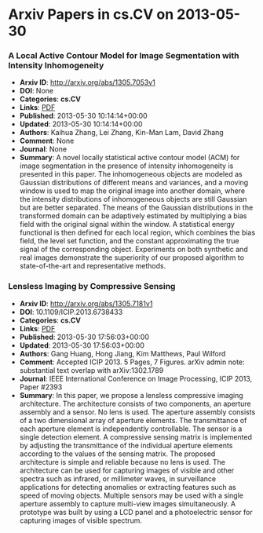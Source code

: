 # Arxiv Papers in cs.CV on 2013-05-30
### A Local Active Contour Model for Image Segmentation with Intensity Inhomogeneity
- **Arxiv ID**: http://arxiv.org/abs/1305.7053v1
- **DOI**: None
- **Categories**: **cs.CV**
- **Links**: [PDF](http://arxiv.org/pdf/1305.7053v1)
- **Published**: 2013-05-30 10:14:14+00:00
- **Updated**: 2013-05-30 10:14:14+00:00
- **Authors**: Kaihua Zhang, Lei Zhang, Kin-Man Lam, David Zhang
- **Comment**: None
- **Journal**: None
- **Summary**: A novel locally statistical active contour model (ACM) for image segmentation in the presence of intensity inhomogeneity is presented in this paper. The inhomogeneous objects are modeled as Gaussian distributions of different means and variances, and a moving window is used to map the original image into another domain, where the intensity distributions of inhomogeneous objects are still Gaussian but are better separated. The means of the Gaussian distributions in the transformed domain can be adaptively estimated by multiplying a bias field with the original signal within the window. A statistical energy functional is then defined for each local region, which combines the bias field, the level set function, and the constant approximating the true signal of the corresponding object. Experiments on both synthetic and real images demonstrate the superiority of our proposed algorithm to state-of-the-art and representative methods.



### Lensless Imaging by Compressive Sensing
- **Arxiv ID**: http://arxiv.org/abs/1305.7181v1
- **DOI**: 10.1109/ICIP.2013.6738433
- **Categories**: **cs.CV**
- **Links**: [PDF](http://arxiv.org/pdf/1305.7181v1)
- **Published**: 2013-05-30 17:56:03+00:00
- **Updated**: 2013-05-30 17:56:03+00:00
- **Authors**: Gang Huang, Hong Jiang, Kim Matthews, Paul Wilford
- **Comment**: Accepted ICIP 2013. 5 Pages, 7 Figures. arXiv admin note: substantial
  text overlap with arXiv:1302.1789
- **Journal**: IEEE International Conference on Image Processing, ICIP 2013,
  Paper #2393
- **Summary**: In this paper, we propose a lensless compressive imaging architecture. The architecture consists of two components, an aperture assembly and a sensor. No lens is used. The aperture assembly consists of a two dimensional array of aperture elements. The transmittance of each aperture element is independently controllable. The sensor is a single detection element. A compressive sensing matrix is implemented by adjusting the transmittance of the individual aperture elements according to the values of the sensing matrix. The proposed architecture is simple and reliable because no lens is used. The architecture can be used for capturing images of visible and other spectra such as infrared, or millimeter waves, in surveillance applications for detecting anomalies or extracting features such as speed of moving objects. Multiple sensors may be used with a single aperture assembly to capture multi-view images simultaneously. A prototype was built by using a LCD panel and a photoelectric sensor for capturing images of visible spectrum.



